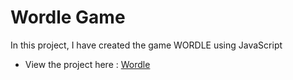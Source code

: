 # Wordle Game

In this project, I have created the game WORDLE using JavaScript

- View the project here : [Wordle](https://mdfarhan20.github.io/wordle-game/)
